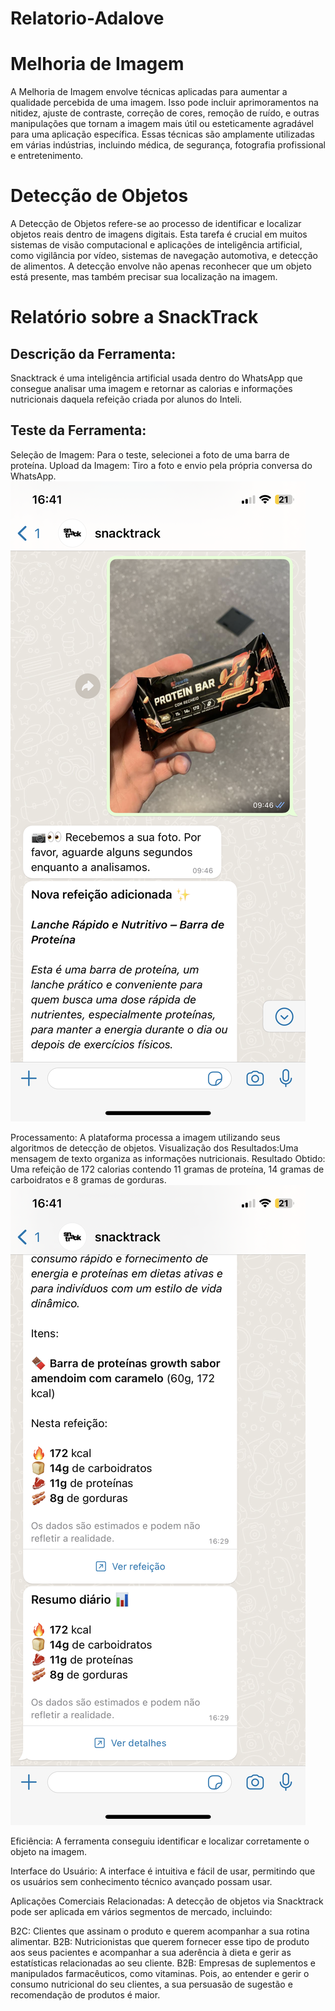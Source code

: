 # Relatorio-Adalove

# Melhoria de Imagem
A Melhoria de Imagem envolve técnicas aplicadas para aumentar a qualidade percebida de uma imagem. Isso pode incluir aprimoramentos na nitidez, ajuste de contraste, correção de cores, remoção de ruído, e outras manipulações que tornam a imagem mais útil ou esteticamente agradável para uma aplicação específica. Essas técnicas são amplamente utilizadas em várias indústrias, incluindo médica, de segurança, fotografia profissional e entretenimento.

# Detecção de Objetos
A Detecção de Objetos refere-se ao processo de identificar e localizar objetos reais dentro de imagens digitais. Esta tarefa é crucial em muitos sistemas de visão computacional e aplicações de inteligência artificial, como vigilância por vídeo, sistemas de navegação automotiva, e detecção de alimentos. A detecção envolve não apenas reconhecer que um objeto está presente, mas também precisar sua localização na imagem.

# Relatório sobre a SnackTrack

## Descrição da Ferramenta:
Snacktrack é uma inteligência artificial usada dentro do WhatsApp que consegue analisar uma imagem e retornar as calorias e informações nutricionais daquela refeição criada por alunos do Inteli. 

## Teste da Ferramenta:

Seleção de Imagem: Para o teste, selecionei a foto de uma barra de proteína. 
Upload da Imagem: Tiro a foto e envio pela própria conversa do WhatsApp.
![Upload](https://github.com/Rafael-Cabral/Relatorio-Adalove/blob/main/IMG_1716.PNG)

Processamento: A plataforma processa a imagem utilizando seus algoritmos de detecção de objetos.
Visualização dos Resultados:Uma mensagem de texto organiza as informações nutricionais.
Resultado Obtido: Uma refeição de 172 calorias contendo 11 gramas de proteína, 14 gramas de carboidratos e 8 gramas de gorduras. 
![Upload](https://github.com/Rafael-Cabral/Relatorio-Adalove/blob/main/IMG_1717.PNG)


Eficiência: A ferramenta conseguiu identificar e localizar corretamente o objeto na imagem.

Interface do Usuário: A interface é intuitiva e fácil de usar, permitindo que os usuários sem conhecimento técnico avançado possam usar.

Aplicações Comerciais Relacionadas:
A detecção de objetos via Snacktrack pode ser aplicada em vários segmentos de mercado, incluindo:

B2C: Clientes que assinam o produto e querem acompanhar a sua rotina alimentar.
B2B: Nutricionistas que querem fornecer esse tipo de produto aos seus pacientes e acompanhar a sua aderência à dieta e gerir as estatísticas relacionadas ao seu cliente.
B2B: Empresas de suplementos e manipulados farmacêuticos, como vitaminas. Pois, ao entender e gerir o consumo nutricional do seu clientes, a sua persuasão de sugestão e recomendação de produtos é maior. 
